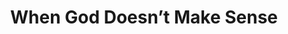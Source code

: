---
published: true
layout: watch-promo
categories: watch
series-id: when-god-doesnt-make-sense
title: When God Doesn’t Make Sense
opt-in: true
---